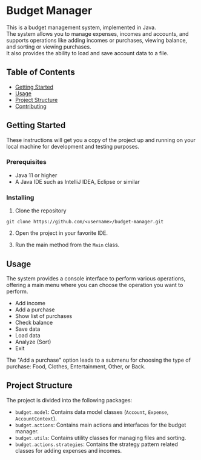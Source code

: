 # Budget Manager

This is a budget management system, implemented in Java.  
The system allows you to manage expenses, incomes and accounts, and supports operations like adding incomes or purchases, viewing balance, and sorting or viewing purchases.  
It also provides the ability to load and save account data to a file.

## Table of Contents

- [Getting Started](#getting-started)
- [Usage](#usage)
- [Project Structure](#project-structure)
- [Contributing](#contributing)

## Getting Started

These instructions will get you a copy of the project up and running on your local machine for development and testing purposes.

### Prerequisites

- Java 11 or higher
- A Java IDE such as IntelliJ IDEA, Eclipse or similar

### Installing

1. Clone the repository

```
git clone https://github.com/<username>/budget-manager.git
```

2. Open the project in your favorite IDE.

3. Run the main method from the `Main` class.

## Usage

The system provides a console interface to perform various operations, offering a main menu where you can choose the operation you want to perform. 

- Add income
- Add a purchase
- Show list of purchases
- Check balance
- Save data
- Load data
- Analyze (Sort)
- Exit

The "Add a purchase" option leads to a submenu for choosing the type of purchase: Food, Clothes, Entertainment, Other, or Back.

## Project Structure

The project is divided into the following packages:

- `budget.model`: Contains data model classes (`Account`, `Expense`, `AccountContext`).
- `budget.actions`: Contains main actions and interfaces for the budget manager. 
- `budget.utils`: Contains utility classes for managing files and sorting.
- `budget.actions.strategies`: Contains the strategy pattern related classes for adding expenses and incomes.
